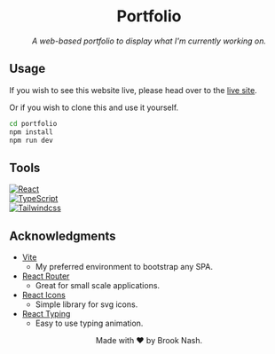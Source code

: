 <div align="center">
  <h1 align="center"><strong>Portfolio</strong></h1>
  <p align="center"><i>A web-based portfolio to display what I'm currently working on.</i></p>
</div>

## **Usage**

If you wish to see this website live, please head over to the [live site](https://brooknash.netlify.app/).

Or if you wish to clone this and use it yourself.

```bash
cd portfolio
npm install
npm run dev
```

## **Tools**

[![React][react]][react-url] <br>
[![TypeScript][typescript]][typescript-url] <br>
[![Tailwindcss][tailwind]][tailwind-url] <br>

## **Acknowledgments**

- [Vite](https://vitejs.dev/)
  - My preferred environment to bootstrap any SPA.
- [React Router](https://reactrouter.com/en/main)
  - Great for small scale applications.
- [React Icons](https://react-icons.github.io/react-icons/search)
  - Simple library for svg icons.
- [React Typing](https://www.npmjs.com/package/react-type-animation)
  - Easy to use typing animation.

<p align="center">Made with ❤️ by Brook Nash.</p>

[react]: https://img.shields.io/badge/React-20232A?style=for-the-badge&logo=react&logoColor=61DAFB
[react-url]: https://reactjs.org/
[typescript]: https://img.shields.io/badge/TypeScript-007ACC?style=for-the-badge&logo=typescript&logoColor=white
[typescript-url]: https://www.typescriptlang.org/
[tailwind]: https://img.shields.io/badge/Tailwind_CSS-38B2AC?style=for-the-badge&logo=tailwind-css&logoColor=white
[tailwind-url]: https://tailwindcss.com/
